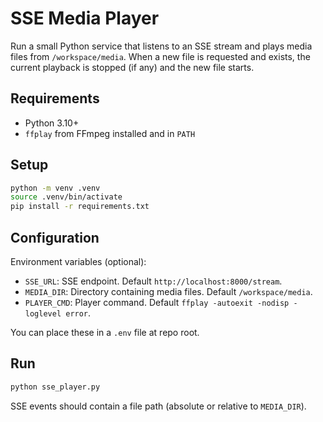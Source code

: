 # SSE Media Player

Run a small Python service that listens to an SSE stream and plays media files from `/workspace/media`. When a new file is requested and exists, the current playback is stopped (if any) and the new file starts.

## Requirements

- Python 3.10+
- `ffplay` from FFmpeg installed and in `PATH`

## Setup

```bash
python -m venv .venv
source .venv/bin/activate
pip install -r requirements.txt
```

## Configuration

Environment variables (optional):

- `SSE_URL`: SSE endpoint. Default `http://localhost:8000/stream`.
- `MEDIA_DIR`: Directory containing media files. Default `/workspace/media`.
- `PLAYER_CMD`: Player command. Default `ffplay -autoexit -nodisp -loglevel error`.

You can place these in a `.env` file at repo root.

## Run

```bash
python sse_player.py
```

SSE events should contain a file path (absolute or relative to `MEDIA_DIR`). 
